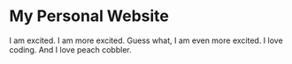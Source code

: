 # My Personal Website
I am excited.
I am more excited.
Guess what, I am even more excited.
I love coding.
And I love peach cobbler. 